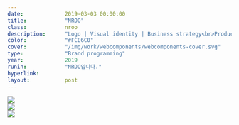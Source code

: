 ```yaml
---
date:             2019-03-03 00:00:00
title:            "NROO"
class:            nroo
description:      "Logo | Visual identity | Business strategy<br>Product design | Package design | Print design"
color:            "#FCE6C0"
cover:            "/img/work/webcomponents/webcomponents-cover.svg"
type:             "Brand programming"
year:             2019
runin:            "NROO입니다."
hyperlink:        
layout:           post
---
```


<div class="post-content-grid">
  <div class="post-content-column column-2">
    <img class="post-content-screen desktop" src="{{ site.baseurl }}/img/work/webcomponents/webcomponents-home.png" />
  </div>
  <div class="post-content-column column-3">
    <img class="post-content-screen iphone" src="{{ site.baseurl }}/img/work/webcomponents/webcomponents-repo-mobile.png" />
  </div>
</div>

<img class="post-content-styleguide lazyload" src="{{ site.baseurl }}/img/work/webcomponents/webcomponents-cards.png" />
